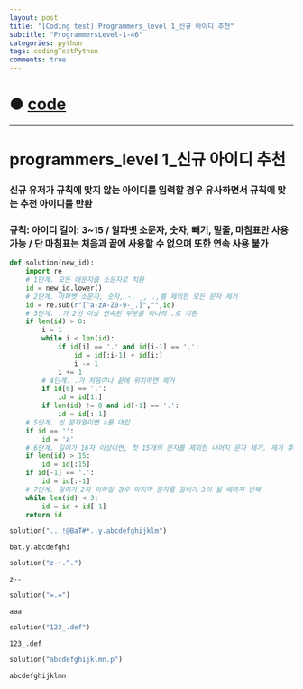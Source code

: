 ```yaml
---
layout: post
title: "[Coding test] Programmers_level 1_신규 아이디 추천"
subtitle: "ProgrammersLevel-1-46"
categories: python
tags: codingTestPython
comments: true
---
```


# ● [code](https://github.com/JeongJaeyoung0/coding_test/blob/a017448dc2e77526f1ad5c2f5c8ce32a886f21d2/210822_Programmers_level%201_%E1%84%89%E1%85%B5%E1%86%AB%E1%84%80%E1%85%B2%20%E1%84%8B%E1%85%A1%E1%84%8B%E1%85%B5%E1%84%83%E1%85%B5%20%E1%84%8E%E1%85%AE%E1%84%8E%E1%85%A5%E1%86%AB.ipynb)

***

# programmers_level 1_신규 아이디 추천
### 신규 유저가 규칙에 맞지 않는 아이디를 입력할 경우 유사하면서 규칙에 맞는 추천 아이디를 반환
### 규칙: 아이디 길이: 3~15 / 알파벳 소문자, 숫자, 빼기, 밑줄, 마침표만 사용 가능 / 단 마침표는 처음과 끝에 사용할 수 없으며 또한 연속 사용 불가


```python
def solution(new_id):
    import re
    # 1단계. 모든 대문자를 소문자로 치환
    id = new_id.lower()
    # 2단계. 아파벳 소문자, 숫자, -, _, .,를 제외한 모든 문자 제거
    id = re.sub(r"[^a-zA-Z0-9-_.]","",id)
    # 3단계. .가 2번 이상 연속된 부분을 하나의 .로 치환
    if len(id) > 0:
        i = 1
        while i < len(id):
            if id[i] == '.' and id[i-1] == '.':
                id = id[:i-1] + id[i:]
                i -= 1
            i += 1
        # 4단계. .가 처음이나 끝에 위치하면 제거
        if id[0] == '.':
            id = id[1:]
        if len(id) != 0 and id[-1] == '.':
            id = id[:-1]
    # 5단계. 빈 문자열이면 a를 대입
    if id == '':
        id = 'a'
    # 6단계. 길이가 16자 이상이면, 첫 15개의 문자를 제외한 나머지 문자 제거. 제거 후 .가 끝에 위치하면 .도 제거
    if len(id) > 15:
        id = id[:15]
    if id[-1] == '.':
        id = id[:-1]
    # 7단계. 길이가 2자 이하일 경우 마지막 문자를 길이가 3이 될 때까지 반복
    while len(id) < 3:
        id = id + id[-1]
    return id
```


```python
solution("...!@BaT#*..y.abcdefghijklm")
```




    bat.y.abcdefghi




```python
solution("z-+.^.")
```





    z--




```python
solution("=.=")
```





    aaa




```python
solution("123_.def")
```





    123_.def




```python
solution("abcdefghijklmn.p")
```





    abcdefghijklmn